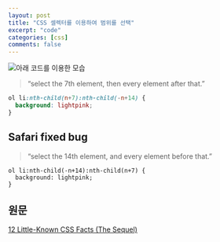 ```yaml
---
layout: post
title: "CSS 셀렉터를 이용하여 범위를 선택"
excerpt: "code"
categories: [css]
comments: false
---
```


![아래 코드를 이용한 모습]({{site.url}}/{{site.baseurl}}img/post-assets/selector-range.PNG)

> “select the 7th element, then every element after that.”

```css
ol li:nth-child(n+7):nth-child(-n+14) {
  background: lightpink;
}
```

## Safari fixed bug

> “select the 14th element, and every element before that.”

```
ol li:nth-child(-n+14):nth-child(n+7) {
  background: lightpink;
}
```

## 원문
[12 Little-Known CSS Facts (The Sequel)](https://www.sitepoint.com/12-little-known-css-facts-the-sequel/?utm_source=frontendfocus&utm_medium=email)